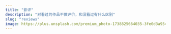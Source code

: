 ```yaml
---
title: "影评"
description: "对看过的作品不做评价，和没看过有什么区别"
slug: "reviews"
image: https://plus.unsplash.com/premium_photo-1738825664035-3fe0d3a954e6?w=900&auto=format&fit=crop&q=60&ixlib=rb-4.0.3&ixid=M3wxMjA3fDB8MHxzZWFyY2h8MXx8JUU4JUFGJTg0JUU0JUJCJUI3fGVufDB8fDB8fHww
---
```

